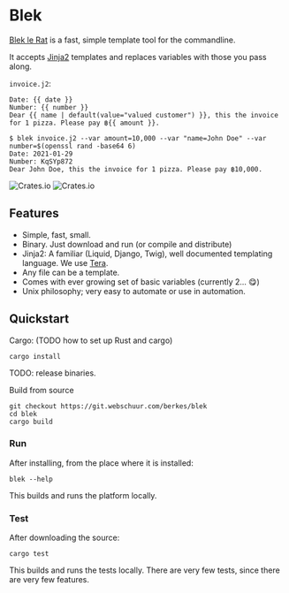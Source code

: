 # Blek

[Blek le Rat](https://nl.wikipedia.org/wiki/Blek_le_Rat) is a fast, simple template tool for the commandline.

It accepts [Jinja2](https://jinja.palletsprojects.com/en/2.11.x/)
templates and replaces variables with those you pass along.

`invoice.j2`:
```
Date: {{ date }}
Number: {{ number }}
Dear {{ name | default(value="valued customer") }}, this the invoice for 1 pizza. Please pay ฿{{ amount }}.
```

```
$ blek invoice.j2 --var amount=10,000 --var "name=John Doe" --var number=$(openssl rand -base64 6)
Date: 2021-01-29
Number: KqSYp872
Dear John Doe, this the invoice for 1 pizza. Please pay ฿10,000.
```

![Crates.io](https://img.shields.io/crates/v/blek)
![Crates.io](https://img.shields.io/crates/d/blek)

## Features

* Simple, fast, small.
* Binary. Just download and run (or compile and distribute)
* Jinja2: A familiar (Liquid, Django, Twig), well documented templating language. We use
    [Tera](https://tera.netlify.app/docs/#macros).
* Any file can be a template.
* Comes with ever growing set of basic variables (currently 2... 😋)
* Unix philosophy; very easy to automate or use in automation.

## Quickstart

Cargo: (TODO how to set up Rust and cargo)

    cargo install

TODO: release binaries.

Build from source 

    git checkout https://git.webschuur.com/berkes/blek
    cd blek
    cargo build

### Run

After installing, from the place where it is installed:

    blek --help

This builds and runs the platform locally.

### Test

After downloading the source:

    cargo test

This builds and runs the tests locally. There are very few tests, since
there are very few features.
